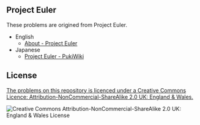 ## Project Euler

These problems are origined from Project Euler.

- English
  - [About - Project Euler](https://projecteuler.net/)
- Japanese
  - [Project Euler - PukiWiki](http://odz.sakura.ne.jp/projecteuler/index.php?Project%20Euler)


## License

[The problems on this repository is licenced under a Creative Commons Licence:
Attribution-NonCommercial-ShareAlike 2.0 UK: England & Wales.](http://creativecommons.org/licenses/by-nc-sa/2.0/uk/)

![Creative Commons Attribution-NonCommercial-ShareAlike 2.0 UK: England &amp; Wales License](https://i.creativecommons.org/l/by-nc-sa/2.0/uk/88x31.png)


